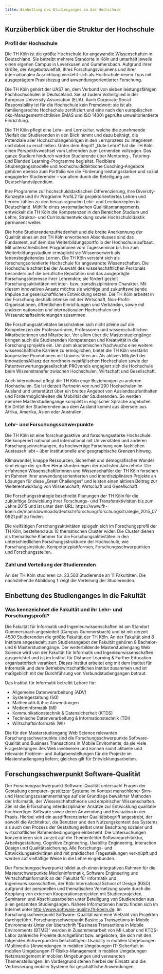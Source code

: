 ```yaml
---
title: Einbettung des Studienganges in die Hochschule
---
```


## Kurzüberblick über die Struktur der Hochschule

### Profil der Hochschule

Die TH Köln ist die größte Hochschule für angewandte Wissenschaften in Deutschland. Sie betreibt mehrere Standorte in Köln und unterhält jeweils einen eigenen Campus in Leverkusen und Gummersbach. Aufgrund ihrer Größe, der Angebotsvielfalt, ihres Forschungsvolumens und ihrer internationalen Ausrichtung versteht sich als Hochschule neuen Typs mit ausgeprägtem Praxisbezug und anwendungsorientierter Forschung.

Die TH Köln gehört der UAS7 an, dem Verbund von sieben leistungsfähigen Fachhochschulen in Deutschland. Sie ist zudem Vollmitglied in der European University Association (EUA). Auch Corporate Social Responsibility ist für die Hochschule kein Fremdwort: sie ist als familiengerechte Hochschule zertifiziert und eine nach den europäischen öko-Managementrichtlinien EMAS und ISO 14001 geprüfte umweltorientierte Einrichtung.

Die TH Köln pflegt eine Lehr- und Lernkultur, welche die zunehmende Vielfalt der Studierenden in den Blick nimmt und dazu beiträgt, die Potenziale aller Hochschulangehörigen in den Lernprozess zu integrieren und dabei zu erschließen. Unter dem Begriff „Gute Lehre“ hat die TH Köln einen Perspektivwechsel vom Lehrenden zum Lernenden vollzogen. Das ganze Studium hindurch werden Studierende über Mentoring-, Tutoring- und Blended Learning-Programme begleitet. Flexiblere Studiengangsmodelle und hochschuldidaktische Coaching-Angebote gehören ebenso zum Portfolio wie die Förderung leistungsstarker und sozial engagierter Studierender – vor allem durch die Beteiligung am Deutschlandstipendium.

Ihre Programme zur hochschuldidaktischen Differenzierung, ihre Diversity-Konzepte und ihr Programm ProfiL2 für projektorientiertes Lehren und Lernen zählen zu den herausragenden Lehr- und Lernkonzepten in Deutschland. Mithilfe eines systematischen Qualitätsmanagements entwickelt die TH Köln die Kompetenzen in den Bereichen Studium und Lehre, Struktur- und Curriculumentwicklung sowie Hochschuldidaktik permanent weiter.

Die hohe Studierendenzufriedenheit und die breite Anerkennung der Qualität eines an der TH Köln erworbenen Abschlusses sind das Fundament, auf dem das Weiterbildungsportfolio der Hochschule aufbaut. Mit unterschiedlichen Programmen vom Tagesseminar bis hin zum Weiterbildungsstudium ermöglicht sie Wissenserwerb als lebensbegleitendes Lernen. Die TH Köln versteht sich als forschungsorientierte Hochschule für angewandte Wissenschaften. Die Hochschule achtet bei der Auswahl des wissenschaftlichen Personals besonders auf die berufliche Reputation und das ausgeprägte Forschungsinteresse ihrer Lehrenden; sie fördert gezielt Forschungsaktivitäten mit inter- bzw. transdisziplinärem Charakter. Mit diesem innovativen Ansatz möchte sie wichtige und zukunftsweisende Impulse zur gesellschaftlichen Entwicklung setzen. Die TH Köln arbeitet in der Forschung deshalb intensiv mit der Wirtschaft, Non-Profit-Organisationen, öffentlichen Einrichtungen und Verbänden, sowie mit anderen nationalen und internationalen Hochschulen und Wissenschaftseinrichtungen zusammen.

Die Forschungsaktivitäten beschränken sich nicht alleine auf die Kompetenzen der Professorinnen, Professoren und wissenschaftlichen Mitarbeiterinnen und Mitarbeiter. Vor allem über die Masterstudiengänge bringen auch die Studierenden Kompetenzen und Kreativität in die Forschungsprojekte ein. Um dem akademischen Nachwuchs eine weitere wissenschaftliche Karriere zu ermöglichen, bietet die TH Köln verstärkt kooperative Promotionen mit Universitäten an. Als aktives Mitglied der InnovationsAllianz der nordrhein-westfälischen Hochschulen sowie der Patentverwertungsgesellschaft PROvendis engagiert sich die Hochschule beim Wissenstransfer zwischen Hochschulen, Wirtschaft und Gesellschaft.

Auch international pflegt die TH Köln enge Beziehungen zu anderen Hochschulen. Sie ist derzeit Partnerin von rund 290 Hochschulen im Ausland und unterstützt über ein breites Angebot von Auslandsaufenthalten und Fördermöglichkeiten die Mobilität der Studierenden. So werden mehrere Masterstudiengänge komplett in englischer Sprache angeboten. Ein Drittel der Studierenden aus dem Ausland kommt aus übersee: aus Afrika, Amerika, Asien oder Australien.

### Lehr- und Forschungsschwerpunkte

Die TH Köln ist eine forschungsaktive und forschungsstarke Hochschule. Sie kooperiert national und international mit Universitäten und anderen Forschungseinrichtungen, da hochwertige Forschung vom fachlichen Austausch lebt – über institutionelle und geographische Grenzen hinweg.

Klimawandel, knappe Ressourcen, Sicherheit und demografischer Wandel sind einige der großen Herausforderungen der nächsten Jahrzehnte. Die erfahrenen Wissenschaftlerinnen und Wissenschaftler der TH Köln forschen im Rahmen ihrer anwendungsorientierten und interdisziplinären Projekte an Lösungen für diese „Great Challenges“ und leisten einen aktiven Beitrag zur Weiterentwicklung von Wissenschaft, Wirtschaft und Gesellschaft.

Die Forschungsstrategie beschreibt Planungen der TH Köln für die zukünftige Entwicklung ihrer Forschungs- und Transferaktivitäten bis zum Jahre 2015 und ist unter dem URL: https://www.fh- koeln.de/mam/downloads/deutsch/forschung/forschungsstrategie_2015_070921.pdf zu finden.

Die vielfältigen Forschungsaktivitäten spiegeln sich im Forschungsprofil der TH Köln, bestehend aus 10 thematischen Cluster wider. Die Cluster dienen als thematische Klammer für die Forschungsaktivitäten in den unterschiedlichen Forschungsstrukturen der Hochschule, wie Forschungsinstitute, Kompetenzplattformen, Forschungsschwerpunkten und Forschungsstellen.

### Zahl und Verteilung der Studierenden

An der TH Köln studieren ca. 23.500 Studierende an 11 Fakultäten. Die nachstehende Abbildung 1 zeigt die Verteilung der Studierenden.


## Einbettung des Studienganges in die Fakultät

### Was kennzeichnet die Fakultät und ihr Lehr- und Forschungsprofil?

Die Fakultät für Informatik und Ingenieurwissenschaften ist am Standort Gummersbach angesiedelt (Campus Gummersbach) und ist mit derzeit 4500 Studierenden die größte Fakultät der TH Köln. An der Fakultät sind 8 Institute angesiedelt; zum Studienangebot der Fakultät gehören 8 Bachelor- und 6 Masterstudiengänge. Der weiterbildende Masterstudiengang Web Science wird von der Fakultät für Informatik und Ingenieurwissenschaften ausgerichtet und ist im Institut für Distance Learning & Further Education organisatorisch verankert. Dieses Institut arbeitet eng mit dem Institut für Informatik und dem Betriebswirtschaftlichen Institut zusammen und ist maßgeblich mit der Durchführung von Verbundstudiengängen betraut.

Das Institut für Informatik betreibt Labore für:
- Allgemeine Datenverarbeitung (ADV)
- Systemgestaltung (SG)
- Mathematik & ihre Anwendungen
- Medieninformatik (MI)
- Kommunikationstechnik & Datensicherheit (KTDS)
- Technische Datenverarbeitung & Informationstechnik (TDI)
- Wirtschaftsinformatik (WI)

Die für den Masterstudiengang Web Science relevanten Forschungsschwerpunkte sind die Forschungsschwerpunkte Software-Qualität und Business Transactions in Mobile Enviroments, da sie viele Fragestellungen des Web involvieren und können somit aktuelle und relevante Problem- und Aufgabenstellungen für die Projekte im Masterstudiengang liefern; gleiches gilt für Entwicklungsarbeiten.

## Forschungsschwerpunkt Software-Qualität

Der Forschungsschwerpunkt Software-Qualität untersucht Fragen der Gestaltung computer- gestützter Systeme im Kontext menschlicher Sinn- und Handlungszusammenhänge auf der Grundlage bewährter Methoden der Informatik, der Wissenschaftstheorie und empirischer Wissenschaften. Ziel ist die Erforschung interdisziplinärer Ansätze zur Entwicklung qualitativ hochwertiger Software sowie deren Anwendung und Evaluation in der Praxis. Hierbei wird ein ausdifferenzierter Qualitätsbegriff angestrebt, der sowohl die Architektur, die Benutzer und den Nutzungskontext des Systems als auch den Prozess der Gestaltung selbst unter Beachtung sozialer und wirtschaftlicher Rahmenbedingungen einbezieht. Die Untersuchungen konzentrieren sich zurzeit auf die Themenfelder Softwarearchitektur, Arbeitsgestaltung, Cognitive Engineering, Usability Engineering, Interaction Design und Qualitätssicherung. Alle Forschungs- und Entwicklungsaktivitäten sind mit praktischen Fragestellungen verknüpft und werden auf vielfältige Weise in die Lehre eingebunden.

Der Forschungsschwerpunkt bildet auch einen integrativen Rahmen für die Masterschwerpunkte Medieninformatik, Software Engineering und Wirtschaftsinformatik an der Fakultät für Informatik und Ingenieurwissenschaften, der Köln International School of Design (KISD) aufgrund der personellen und thematischen Vernetzung sowie durch die Kopplung von externen Kooperationsprojekten mit Studienprojekten, Seminaren und Abschlussarbeiten unter Beteiligung von Studierenden aus allen genannten Studiengängen. Nähere Informationen hierzu finden sich im Internet unter http://www.software-quality.fh-koeln.de. Im Forschungsschwerpunkt Software- Qualität wird eine Vielzahl von Projekten durchgeführt.
Forschungsschwerpunkt Business Transactions in Mobile Environments
Unter der überschrift "Business Transactions in Mobile Environments (BTME)" werden in Zusammenarbeit von MI-Labor und KTDS-Labor zahlreiche Projekte durchgeführt bzw. angeboten, die sich mit den folgenden Schwerpunkten beschäftigen: Usability in mobilen Umgebungen (Multimedia-)Anwendungen in mobilen Umgebungen IT-Sicherheit in mobilen Umgebungen IT-Risiko-Management in mobilen Umgebungen Netzmanagement in mobilen Umgebungen und verwandten Themenstellungen. Im Vordergrund stehen hierbei der Einsatz und die Verbesserung mobiler Systeme für geschäftliche Anwendungen